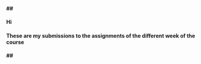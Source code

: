 <body>
<h4>##</h4>  
<h4>Hi</h4>
<h4>These are my submissions to the assignments of the different week of the course</h4><sapn></span>
<h4>##</h4>
</body>
